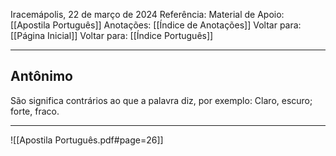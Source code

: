 Iracemápolis, 22 de março de 2024
Referência:
Material de Apoio: [[Apostila Português]]
Anotações: [[Índice de Anotações]]
Voltar para: [[Página Inicial]]
Voltar para: [[Índice Português]]
___________________
## Antônimo
São significa contrários ao que a palavra diz, por exemplo: Claro, escuro; forte, fraco.

___________________

![[Apostila Português.pdf#page=26]]
